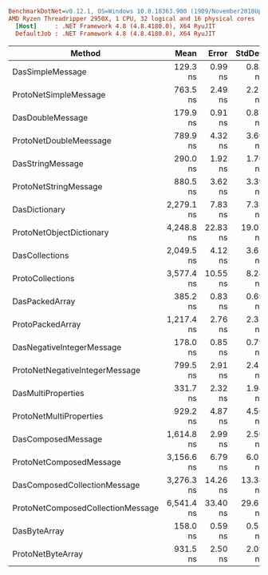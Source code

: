 ``` ini

BenchmarkDotNet=v0.12.1, OS=Windows 10.0.18363.900 (1909/November2018Update/19H2)
AMD Ryzen Threadripper 2950X, 1 CPU, 32 logical and 16 physical cores
  [Host]     : .NET Framework 4.8 (4.8.4180.0), X64 RyuJIT
  DefaultJob : .NET Framework 4.8 (4.8.4180.0), X64 RyuJIT


```
|                            Method |       Mean |    Error |   StdDev |
|---------------------------------- |-----------:|---------:|---------:|
|                  DasSimpleMessage |   129.3 ns |  0.99 ns |  0.88 ns |
|             ProtoNetSimpleMessage |   763.5 ns |  2.49 ns |  2.21 ns |
|                  DasDoubleMessage |   179.9 ns |  0.91 ns |  0.81 ns |
|            ProtoNetDoubleMeessage |   789.9 ns |  4.32 ns |  3.60 ns |
|                  DasStringMessage |   290.0 ns |  1.92 ns |  1.70 ns |
|             ProtoNetStringMessage |   880.5 ns |  3.62 ns |  3.39 ns |
|                     DasDictionary | 2,279.1 ns |  7.83 ns |  7.33 ns |
|          ProtoNetObjectDictionary | 4,248.8 ns | 22.83 ns | 19.07 ns |
|                    DasCollections | 2,049.5 ns |  4.12 ns |  3.65 ns |
|                  ProtoCollections | 3,577.4 ns | 10.55 ns |  8.24 ns |
|                    DasPackedArray |   385.2 ns |  0.83 ns |  0.69 ns |
|                  ProtoPackedArray | 1,217.4 ns |  2.76 ns |  2.31 ns |
|         DasNegativeIntegerMessage |   178.0 ns |  0.85 ns |  0.79 ns |
|    ProtoNetNegativeIntegerMessage |   799.5 ns |  2.91 ns |  2.43 ns |
|                DasMultiProperties |   331.7 ns |  2.32 ns |  1.94 ns |
|           ProtoNetMultiProperties |   929.2 ns |  4.87 ns |  4.56 ns |
|                DasComposedMessage | 1,614.8 ns |  2.99 ns |  2.50 ns |
|           ProtoNetComposedMessage | 3,156.6 ns |  6.79 ns |  6.02 ns |
|      DasComposedCollectionMessage | 3,276.3 ns | 14.26 ns | 13.34 ns |
| ProtoNetComposedCollectionMessage | 6,541.4 ns | 33.40 ns | 29.61 ns |
|                      DasByteArray |   158.0 ns |  0.59 ns |  0.52 ns |
|                 ProtoNetByteArray |   931.5 ns |  2.50 ns |  2.09 ns |
